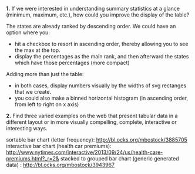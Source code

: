 <b>1.</b> If we were interested in understanding summary statistics at a glance (minimum, maximum, etc.), how could you improve the display of the table?

The states are already ranked by descending order. We could have an option where you:
- hit a checkbox to resort in ascending order, thereby allowing you to see the max at the top.
- display the percentages as the main rank, and then afterward the states which have those percentages (more compact)

Adding more than just the table:
- in both cases, display numbers visually by the widths of svg rectanges that we create.
- you could also make a binned horizontal histogram (in ascending order, from left to right on x axis)

<b>2.</b> Find three varied examples on the web that present tabular data in a different layout or in more visually compelling, complete, interactive or interesting ways.

sortable bar chart (letter frequency): http://bl.ocks.org/mbostock/3885705
interactive bar chart (health car premiums): http://www.nytimes.com/interactive/2013/09/24/us/health-care-premiums.html?_r=2&
stacked to grouped bar chart (generic generated data) : http://bl.ocks.org/mbostock/3943967

